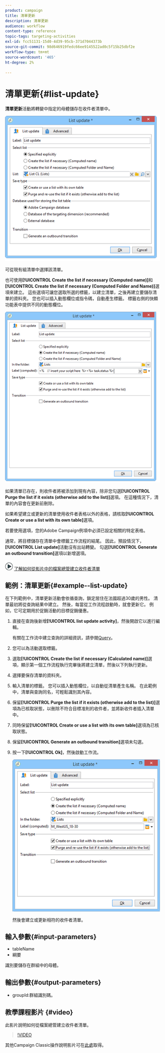 ```yaml
---
product: campaign
title: 清單更新
description: 清單更新
audience: workflow
content-type: reference
topic-tags: targeting-activities
exl-id: fcc51131-15d0-4d39-95cb-371d7044373b
source-git-commit: 98d646919fedc66ee9145522ad0c5f15b25dbf2e
workflow-type: tm+mt
source-wordcount: '465'
ht-degree: 2%

---
```


# 清單更新{#list-update}

**清單更新**&#x200B;活動將轉變中指定的母體儲存在收件者清單中。

![](assets/s_user_segmentation_update_group.png)

可從現有組清單中選擇該清單。

也可使用&#x200B;**[!UICONTROL Create the list if necessary (Computed name)]**&#x200B;和&#x200B;**[!UICONTROL Create the list if necessary (Computed Folder and Name)]**&#x200B;選項來建立。 這些選項可讓您選取所選的標籤，以建立清單，之後再建立要儲存清單的資料夾。 您也可以插入動態欄位或指令碼，自動產生標籤。 標籤右側的快顯功能表中提供不同的動態欄位。

![](assets/s_user_segmentation_update_list_calc.png)

如果清單已存在，則收件者將被添加到現有內容，除非您勾選&#x200B;**[!UICONTROL Purge the list if it exists (otherwise add to the list)]**&#x200B;選項。 在這種情況下，清單的內容會在更新前刪除。

如果希望建立或更新的清單使用收件者表格以外的表格，請核取&#x200B;**[!UICONTROL Create or use a list with its own table]**&#x200B;選項。

若要使用選項，您的Adobe Campaign例項中必須已設定相關的特定表格。

通常，將目標儲存在清單中會標籤工作流程的結尾。 因此，預設情況下，**[!UICONTROL List update]**&#x200B;活動沒有出站轉變。 勾選&#x200B;**[!UICONTROL Generate an outbound transition]**&#x200B;選項以新增選項。

![](assets/do-not-localize/how-to-video.png) [了解如何從影片中的檔案總管建立收件者清單](#video)

## 範例：清單更新{#example--list-update}

在下列範例中，清單更新活動會依循查詢，鎖定居住在法國超過30歲的男性。 清單最初將從查詢結果中建立。 然後，每當從工作流程啟動時，就會更新它。 例如，它可定期用於促銷活動的目標促銷優惠。

1. 直接在查詢後新增&#x200B;**[!UICONTROL list update activity]**，然後開啟它以進行編輯。

   有關在工作流中建立查詢的詳細資訊，請參閱[Query](../../workflow/using/query.md)。

1. 您可以為活動選取標籤。
1. 選取&#x200B;**[!UICONTROL Create the list if necessary (Calculated name)]**&#x200B;選項，顯示第一個工作流程執行完畢後將建立清單，然後以下列執行更新。
1. 選擇要保存清單的資料夾。
1. 輸入清單的標籤。 您可以插入動態欄位，以自動從清單產生名稱。 在此範例中，清單與查詢同名，可輕鬆識別其內容。
1. 保留&#x200B;**[!UICONTROL Purge the list if it exists (otherwise add to the list)]**&#x200B;選項為已核取狀態，以刪除不符合目標准則的收件者，並將新收件者插入清單中。
1. 同時保留&#x200B;**[!UICONTROL Create or use a list with its own table]**&#x200B;選項為已核取狀態。
1. 保留&#x200B;**[!UICONTROL Generate an outbound transition]**&#x200B;選項未勾選。
1. 按一下&#x200B;**[!UICONTROL Ok]**，然後啟動工作流。

   ![](assets/s_user_segmentation_update_list_calc_example.png)

   然後會建立或更新相符的收件者清單。

## 輸入參數{#input-parameters}

* tableName
* 綱要

識別要儲存在群組中的母體。

## 輸出參數{#output-parameters}

* groupId:群組識別碼。

## 教學課程影片 {#video}

此影片說明如何從檔案總管建立收件者清單。

>[!VIDEO](https://video.tv.adobe.com/v/25602/quality=12)

其他Campaign Classic操作說明影片可在[此處](https://experienceleague.adobe.com/docs/campaign-classic-learn/tutorials/overview.html?lang=zh-Hant)取得。
